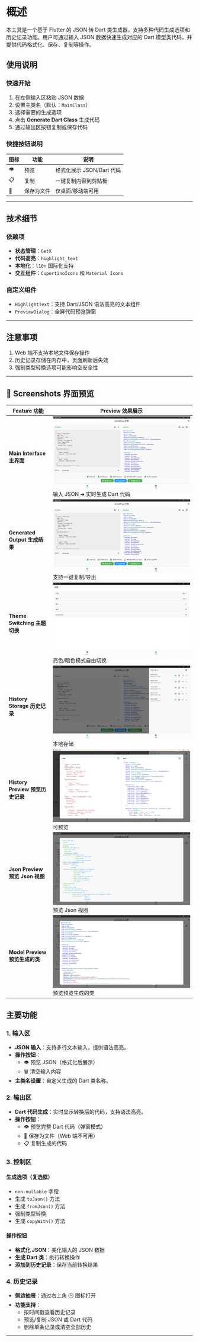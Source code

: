# 概述

本工具是一个基于 Flutter 的 JSON 转 Dart 类生成器，支持多种代码生成选项和历史记录功能。用户可通过输入 JSON 数据快速生成对应的 Dart 模型类代码，并提供代码格式化、保存、复制等操作。

## 使用说明

### 快速开始

1. 在左侧输入区粘贴 JSON 数据
2. 设置主类名（默认：`MainClass`）
3. 选择需要的生成选项
4. 点击 **Generate Dart Class** 生成代码
5. 通过输出区按钮复制或保存代码

### 快捷按钮说明

| 图标 | 功能       | 说明                      |
| ---- | ---------- | ------------------------- |
| 👁️   | 预览       | 格式化展示 JSON/Dart 代码 |
| 📋   | 复制       | 一键复制内容到剪贴板      |
| 💾   | 保存为文件 | 仅桌面/移动端可用         |

---

## 技术细节

### 依赖项

- **状态管理**：`GetX`
- **代码高亮**：`highlight_text`
- **本地化**：`l10n` 国际化支持
- **交互组件**：`CupertinoIcons` 和 `Material Icons`

### 自定义组件

- `HighlightText`：支持 Dart/JSON 语法高亮的文本组件
- `PreviewDialog`：全屏代码预览弹窗

---

## 注意事项

1. Web 端不支持本地文件保存操作
2. 历史记录存储在内存中，页面刷新后失效
3. 强制类型转换选项可能影响空安全性

---

## 📸 Screenshots 界面预览

| Feature 功能                         | Preview 效果展示                                                      |
| ------------------------------------ | --------------------------------------------------------------------- |
| **Main Interface** **主界面**        | ![Main Screen](docs/images/image1.png) 输入 JSON ➔ 实时生成 Dart 代码 |
| **Generated Output** **生成结果**    | ![Generated Classes](docs/images/image1.png) 支持一键复制/导出        |
| **Theme Switching** **主题切换**     | ![Theme Demo](docs/images/image3.png) 亮色/暗色模式自由切换           |
| **History Storage** **历史记录**     | ![History Storage](docs/images/image4.png) 本地存储                   |
| **History Preview** **预览历史记录** | ![History Preview](docs/images/image5.png) 可预览                     |
| **Json Preview** **预览 Json 视图**  | ![Json Preview](docs/images/image6.png) 预览 Json 视图                |
| **Model Preview** **预览生成的类**   | ![Json Preview](docs/images/image7.png) 预览预览生成的类              |

## 主要功能

### 1. 输入区

- **JSON 输入**：支持多行文本输入，提供语法高亮。
- **操作按钮**：
  - 👁️ 预览 JSON（格式化后展示）
  - 🗑️ 清空输入内容
- **主类名设置**：自定义生成的 Dart 类名称。

### 2. 输出区

- **Dart 代码生成**：实时显示转换后的代码，支持语法高亮。
- **操作按钮**：
  - 👁️ 预览完整 Dart 代码（弹窗模式）
  - 💾 保存为文件（Web 端不可用）
  - 📋 复制生成的代码

### 3. 控制区

#### 生成选项（复选框）

- `non-nullable` 字段
- 生成 `toJson()` 方法
- 生成 `fromJson()` 方法
- 强制类型转换
- 生成 `copyWith()` 方法

#### 操作按钮

- **格式化 JSON**：美化输入的 JSON 数据
- **生成 Dart 类**：执行转换操作
- **添加到历史记录**：保存当前转换结果

### 4. 历史记录

- **侧边抽屉**：通过右上角 🕒 图标打开
- **功能支持**：
  - 按时间戳查看历史记录
  - 预览/复制 JSON 或 Dart 代码
  - 删除单条记录或清空全部历史

---
